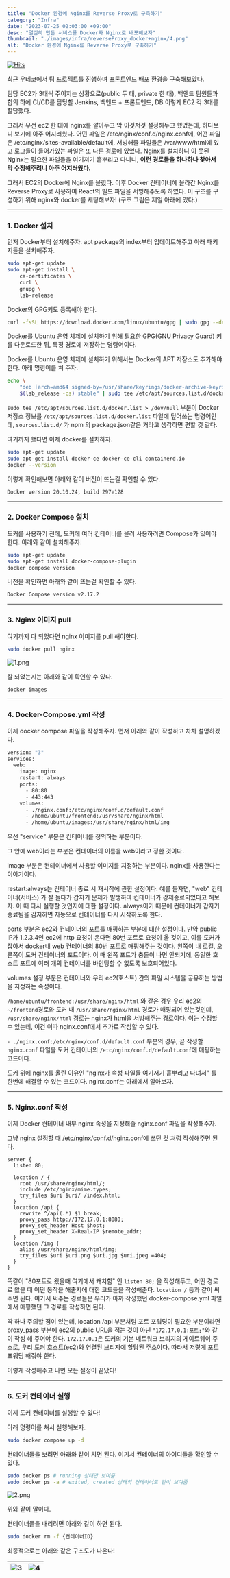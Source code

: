 ```yaml
---
title: "Docker 환경에 Nginx를 Reverse Proxy로 구축하기"
category: "Infra"
date: "2023-07-25 02:03:00 +09:00"
desc: "열심히 만든 서비스를 Docker와 Nginx로 배포해보자"
thumbnail: "./images/infra/reverseProxy_docker+nginx/4.png"
alt: "Docker 환경에 Nginx를 Reverse Proxy로 구축하기"
---
```


[![Hits](https://hits.seeyoufarm.com/api/count/incr/badge.svg?url=https%3A%2F%2Fblog.woochan.info%2Fblog%2FreverseProxy_docker%2Bnginx%2F&count_bg=%2379C83D&title_bg=%23555555&icon=&icon_color=%23E7E7E7&title=hits&edge_flat=false)](https://hits.seeyoufarm.com)

최근 우테코에서 팀 프로젝트를 진행하며 프론트엔드 배포 환경을 구축해보았다.

팀당 EC2가 3대씩 주어지는 상황으로(public 두 대, private 한 대), 백엔드 팀원들과 합의 하에 CI/CD를 담당할 Jenkins, 백엔드 + 프론트엔드, DB 이렇게 EC2 각 3대를 할당했다.

그래서 우선 ec2 한 대에 nginx를 깔아두고 막 이것저것 설정해두고 했었는데, 하다보니 보기에 아주 어지러웠다.
어떤 파일은 /etc/nginx/conf.d/nginx.conf에, 어떤 파일은 /etc/nginx/sites-available/default에, 서빙해줄 파일들은 /var/www/html에 있고 로그들이 들어가있는 파일은 또 다른 경로에 있었다.
Nginx를 설치하니 이 못된 Nginx는 필요한 파일들을 여기저기 흩뿌리고 다니니, **이런 경로들을 하나하나 찾아서 막 수정해주려니 아주 어지러웠다.**

그래서 EC2의 Docker에 Nginx를 올렸다. 이후 Docker 컨테이너에 올라간 Nginx를 Reverse Proxy로 사용하여 React의 빌드 파일을 서빙해주도록 하였다.
이 구조를 구성하기 위해 nginx와 docker를 세팅해보자! (구조 그림은 제일 아래에 있다.)

<hr/>

### 1. Docker 설치

먼저 Docker부터 설치해주자.
apt package의 index부터 업데이트해주고 아래 패키지들을 설치해주자.

```bash
sudo apt-get update
sudo apt-get install \
    ca-certificates \
    curl \
    gnupg \
    lsb-release
```

Docker의 GPG키도 등록해야 한다.

```bash
curl -fsSL https://download.docker.com/linux/ubuntu/gpg | sudo gpg --dearmor -o /usr/share/keyrings/docker-archive-keyring.gpg
```

Docker를 Ubuntu 운영 체제에 설치하기 위해 필요한 GPG(GNU Privacy Guard) 키를 다운로드한 뒤, 특정 경로에 저장하는 명령어이다.

Docker를 Ubuntu 운영 체제에 설치하기 위해서는 Docker의 APT 저장소도 추가해야 한다.
아래 명령어를 쳐 주자.

```bash
echo \
    "deb [arch=amd64 signed-by=/usr/share/keyrings/docker-archive-keyring.gpg] https://download.docker.com/linux/ubuntu \
    $(lsb_release -cs) stable" | sudo tee /etc/apt/sources.list.d/docker.list > /dev/null
```

`sudo tee /etc/apt/sources.list.d/docker.list > /dev/null` 부분이 Docker 저장소 정보를 `/etc/apt/sources.list.d/docker.list` 파일에 덮어쓰는 명령어인데, `sources.list.d/` 가 npm 의 package.json같은 거라고 생각하면 편할 것 같다.

여기까지 했다면 이제 docker를 설치하자.

```bash
sudo apt-get update
sudo apt-get install docker-ce docker-ce-cli containerd.io
docker --version
```

이렇게 확인해보면 아래와 같이 버전이 뜨는걸 확인할 수 있다.

```bash
Docker version 20.10.24, build 297e128
```

<hr/>

### 2. Docker Compose 설치

도커를 사용하기 전에, 도커에 여러 컨테이너를 올려 사용하려면 Compose가 있어야 한다.
아래와 같이 설치해주자.

```bash
sudo apt-get update
sudo apt-get install docker-compose-plugin
docker compose version
```

버전을 확인하면 아래와 같이 뜨는걸 확인할 수 있다.

```bash
Docker Compose version v2.17.2
```

<hr/>

### 3. Nginx 이미지 pull

여기까지 다 되었다면 nginx 이미지를 pull 해야한다.

```bash
sudo docker pull nginx
```

<img src="./images/infra/reverseProxy_docker+nginx/1.png" alt="1.png"/> 
<br/>

잘 되었는지는 아래와 같이 확인할 수 있다.

```bash
docker images
```

<hr/>

### 4. Docker-Compose.yml 작성

이제 docker compose 파일을 작성해주자.
먼저 아래와 같이 작성하고 차차 설명하겠다.

```bash
version: "3"
services:
  web:
    image: nginx
    restart: always
    ports:
      - 80:80
      - 443:443
    volumes:
      - ./nginx.conf:/etc/nginx/conf.d/default.conf
      - /home/ubuntu/frontend:/usr/share/nginx/html
      - /home/ubuntu/images:/usr/share/nginx/html/img
```

우선 "service" 부분은 컨테이너를 정의하는 부분이다.

그 안에 web이라는 부분은 컨테이너의 이름을 web이라고 정한 것이다.

image 부분은 컨테이너에서 사용할 이미지를 지정하는 부분이다. nginx를 사용한다는 이야기이다.

restart:always는 컨테이너 종료 시 재시작에 관한 설정이다.
예를 들자면, "web" 컨테이너(서비스) 가 잘 돌다가 갑자기 문제가 발생하여 컨테이너가 강제종료되었다고 해보자. 이 때 다시 실행할 것인지에 대한 설정이다. always이기 때문에 컨테이너가 갑자기 종료됨을 감지하면 자동으로 컨테이너를 다시 시작하도록 한다.

ports 부분은 ec2와 컨테이너의 포트를 매핑하는 부분에 대한 설정이다.
만약 public IP가 1.2.3.4인 ec2에 http 요청이 온다면 80번 포트로 요청이 올 것이고, 이를 도커가 잡아서 docker내 web 컨테이너의 80번 포트로 매핑해주는 것이다.
왼쪽이 내 로컬, 오른쪽이 도커 컨테이너의 포트이다. 이 때 왼쪽 포트가 충돌이 나면 안되기에, 동일한 호스트 포트에 여러 개의 컨테이너를 바인딩할 수 없도록 보호되어있다.

volumes 설정 부분은 컨테이너와 우리 ec2(호스트) 간의 파일 시스템을 공유하는 방법을 지정하는 속성이다.

`/home/ubuntu/frontend:/usr/share/nginx/html` 와 같은 경우 우리 ec2의 `~/frontend`경로와 도커 내 `/usr/share/nginx/html` 경로가 매핑되어 있는것인데, `/usr/share/nginx/html` 경로는 nginx가 html을 서빙해주는 경로이다. 이는 수정할 수 있는데, 이건 이따 nginx.conf에서 추가로 작성할 수 있다.

`- ./nginx.conf:/etc/nginx/conf.d/default.conf` 부분의 경우, 곧 작성할 `nginx.conf` 파일을 도커 컨테이너의 `/etc/nginx/conf.d/default.conf`에 매핑하는 코드이다.

도커 위에 nginx를 올린 이유인 "nginx가 속성 파일들 여기저기 흩뿌리고 다녀서" 를 한번에 해결할 수 있는 코드이다.
nginx.conf는 아래에서 알아보자.

<hr/>

### 5. Nginx.conf 작성

이제 Docker 컨테이너 내부 nginx 속성을 지정해줄 nginx.conf 파일을 작성해주자.

그냥 nginx 설정할 때 /etc/nginx/conf.d/nginx.conf에 쓰던 것 처럼 작성해주면 된다.

```nginx
server {
  listen 80;

  location / {
    root /usr/share/nginx/html/;
    include /etc/nginx/mime.types;
    try_files $uri $uri/ /index.html;
  }
  location /api {
    rewrite ^/api(.*) $1 break;
    proxy_pass http://172.17.0.1:8080;
    proxy_set_header Host $host;
    proxy_set_header X-Real-IP $remote_addr;
  }
  location /img {
    alias /usr/share/nginx/html/img;
    try_files $uri $uri.png $uri.jpg $uri.jpeg =404;
  }
}
```

똑같이 "80포트로 왔을때 여기에서 캐치함" 인 `listen 80;` 을 작성해두고, 어떤 경로로 왔을 때 어떤 동작을 해줄지에 대한 코드들을 작성해준다.
`location /` 등과 같이 써주면 된다.
여기서 써주는 경로들은 우리가 아까 작성했던 docker-compose.yml 파일에서 매핑했던 그 경로를 작성하면 된다.

딱 하나 주의할 점이 있는데, location /api 부분처럼 포트 포워딩이 필요한 부분이라면 proxy_pass 부분에 ec2의 public URL을 적는 것이 아닌 `"172.17.0.1:포트;"`와 같이 작성 해 주어야 한다.
`172.17.0.1`은 도커의 기본 네트워크 브리지의 게이트웨이 주소로, 우리 도커 호스트(ec2)와 연결된 브리지에 할당된 주소이다.
따라서 저렇게 포트 포워딩 해줘야 한다.

이렇게 작성해주고 나면 모든 설정이 끝났다!

<hr/>

### 6. 도커 컨테이너 실행

이제 도커 컨테이너를 실행할 수 있다!

아래 명령어를 쳐서 실행해보자.

```bash
sudo docker compose up -d
```

컨테이너들을 보려면 아래와 같이 치면 된다. 여기서 컨테이너의 아이디들을 확인할 수 있다.

```bash
sudo docker ps # running 상태만 보여줌
sudo docker ps -a # exited, created 상태의 컨테이너도 같이 보여줌
```

<img src="./images/infra/reverseProxy_docker+nginx/2.png" alt="2.png"/> 
<br/>

위와 같이 말이다.

컨테이너들을 내리려면 아래와 같이 하면 된다.

```bash
sudo docker rm -f {컨테이너ID}
```

최종적으로는 아래와 같은 구조도가 나온다!

| ![3](./images/infra/reverseProxy_docker+nginx/3.png) | ![4](./images/infra/reverseProxy_docker+nginx/4.png) |
| ---------------------------------------------------- | ---------------------------------------------------- |
